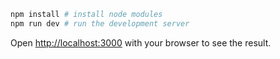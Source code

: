 ```bash
npm install # install node modules
npm run dev # run the development server
```

Open [http://localhost:3000](http://localhost:3000) with your browser to see the result.
